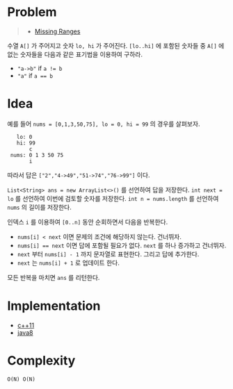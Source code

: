 # Problem

> * [Missing Ranges](https://leetcode.com/problems/missing-ranges/)

수열 `A[]` 가 주어지고 숫자 `lo, hi` 가 주어진다.  `[lo..hi]` 에 포함된
숫자들 중 `A[]` 에 없는 숫자들을 다음과 같은 표기법을 이용하여 구하라.

* `"a->b"` if `a != b`
* `"a"` if `a == b`

# Idea

예를 들어 `nums = [0,1,3,50,75], lo = 0, hi = 99` 의 경우를 살펴보자.

```
   lo: 0
   hi: 99
       c
 nums: 0 1 3 50 75
       i
```

따라서 답은 `["2","4->49","51->74","76->99"]` 이다.

`List<String> ans = new ArrayList<>()` 를 선언하여 답을 저장한다. `int
next = lo` 를 선언하여 이번에 검토할 숫자를 저장한다. `int n =
nums.length` 를 선언하여 `nums` 의 길이를 저장한다.

인덱스 `i` 를 이용하여 `[0..n]` 동안 순회하면서 다음을 반복한다.

* `nums[i] < next` 이면 문제의 조건에 해당하지 않는다. 건너뛰자.
* `nums[i] == next` 이면 답에 포함될 필요가 없다. `next` 를 하나
  증가하고 건너뛰자.
* `next` 부터 `nums[i] - 1` 까지 문자열로 표현한다. 그리고 답에 추가한다.
* `next` 는 `nums[i] + 1` 로 업데이트 한다.

모든 반복을 마치면 `ans` 를 리턴한다.

# Implementation

* [c++11](a.cpp)
* [java8](MainApp.java)

# Complexity

```
O(N) O(N)
```

